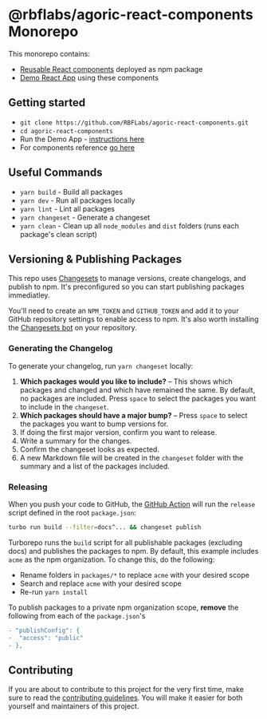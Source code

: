 # @rbflabs/agoric-react-components Monorepo

This monorepo contains:

- [Reusable React components](https://github.com/RBFLabs/agoric-react-components/tree/main/packages/rbflabs-agoric-react-components) deployed as npm package
- [Demo React App](https://github.com/RBFLabs/agoric-react-components/tree/main/demo) using these components

## Getting started

- `git clone https://github.com/RBFLabs/agoric-react-components.git`
- `cd agoric-react-components`
- Run the Demo App - [instructions here](https://github.com/RBFLabs/agoric-react-components/tree/main/demo)
- For components reference [go here](https://github.com/RBFLabs/agoric-react-components/tree/components-docs-update/packages/rbflabs-agoric-react-components)

## Useful Commands

- `yarn build` - Build all packages
- `yarn dev` - Run all packages locally
- `yarn lint` - Lint all packages
- `yarn changeset` - Generate a changeset
- `yarn clean` - Clean up all `node_modules` and `dist` folders (runs each package's clean script)

## Versioning & Publishing Packages

This repo uses [Changesets](https://github.com/changesets/changesets) to manage versions, create changelogs, and publish to npm. It's preconfigured so you can start publishing packages immediatley.

You'll need to create an `NPM_TOKEN` and `GITHUB_TOKEN` and add it to your GitHub repository settings to enable access to npm. It's also worth installing the [Changesets bot](https://github.com/apps/changeset-bot) on your repository.

### Generating the Changelog

To generate your changelog, run `yarn changeset` locally:

1. **Which packages would you like to include?** – This shows which packages and changed and which have remained the same. By default, no packages are included. Press `space` to select the packages you want to include in the `changeset`.
1. **Which packages should have a major bump?** – Press `space` to select the packages you want to bump versions for.
1. If doing the first major version, confirm you want to release.
1. Write a summary for the changes.
1. Confirm the changeset looks as expected.
1. A new Markdown file will be created in the `changeset` folder with the summary and a list of the packages included.

### Releasing

When you push your code to GitHub, the [GitHub Action](https://github.com/changesets/action) will run the `release` script defined in the root `package.json`:

```bash
turbo run build --filter=docs^... && changeset publish
```

Turborepo runs the `build` script for all publishable packages (excluding docs) and publishes the packages to npm. By default, this example includes `acme` as the npm organization. To change this, do the following:

- Rename folders in `packages/*` to replace `acme` with your desired scope
- Search and replace `acme` with your desired scope
- Re-run `yarn install`

To publish packages to a private npm organization scope, **remove** the following from each of the `package.json`'s

```diff
- "publishConfig": {
-  "access": "public"
- },
```

## Contributing

If you are about to contribute to this project for the very first time, make sure to read the [contributing guidelines](https://github.com/RBFLabs/agoric-react-components/blob/main/CONTRIBUTING.md).
You will make it easier for both yourself and maintainers of this project.
